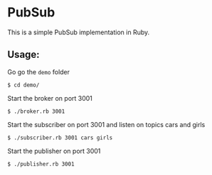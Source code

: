 # PubSub

This is a simple PubSub implementation in Ruby.


## Usage:

Go go the `demo` folder

```
$ cd demo/
```


Start the broker on port 3001

```
$ ./broker.rb 3001
```

Start the subscriber on port 3001 and listen on topics cars and girls

```
$ ./subscriber.rb 3001 cars girls
```


Start the publisher on port 3001

```
$ ./publisher.rb 3001
```
